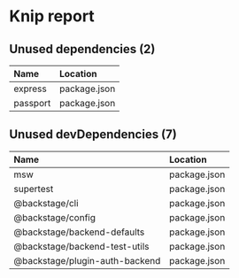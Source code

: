 # Knip report

## Unused dependencies (2)

| Name     | Location     |
|:---------|:-------------|
| express  | package.json |
| passport | package.json |

## Unused devDependencies (7)

| Name                           | Location     |
|:-------------------------------|:-------------|
| msw                            | package.json |
| supertest                      | package.json |
| @backstage/cli                 | package.json |
| @backstage/config              | package.json |
| @backstage/backend-defaults    | package.json |
| @backstage/backend-test-utils  | package.json |
| @backstage/plugin-auth-backend | package.json |

